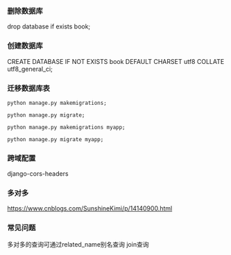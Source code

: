 

### 删除数据库

drop database if exists book;

### 创建数据库

CREATE DATABASE IF NOT EXISTS book DEFAULT CHARSET utf8 COLLATE utf8_general_ci;


### 迁移数据库表

```
python manage.py makemigrations;

python manage.py migrate;

python manage.py makemigrations myapp;

python manage.py migrate myapp;
```

### 跨域配置

django-cors-headers


### 多对多

https://www.cnblogs.com/SunshineKimi/p/14140900.html

### 常见问题

多对多的查询可通过related_name别名查询
join查询


